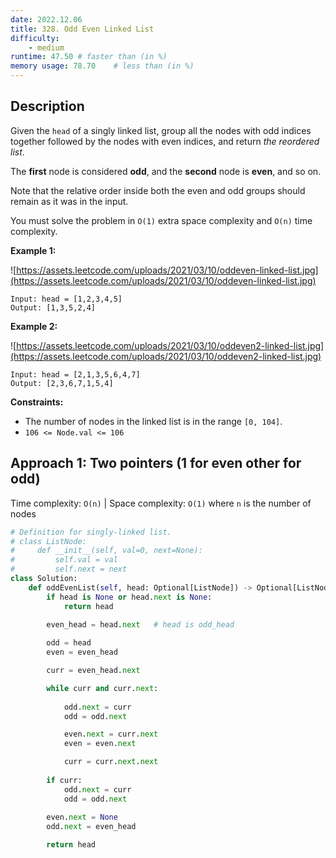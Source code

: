 ```yaml
---
date: 2022.12.06
title: 328. Odd Even Linked List
difficulty:
    - medium
runtime: 47.50 # faster than (in %)
memory usage: 78.70    # less than (in %)
---
```

## Description
Given the `head` of a singly linked list, group all the nodes with odd indices together followed by the nodes with even indices, and return *the reordered list*.

The **first** node is considered **odd**, and the **second** node is **even**, and so on.

Note that the relative order inside both the even and odd groups should remain as it was in the input.

You must solve the problem in `O(1)` extra space complexity and `O(n)` time complexity.

**Example 1:**

![https://assets.leetcode.com/uploads/2021/03/10/oddeven-linked-list.jpg](https://assets.leetcode.com/uploads/2021/03/10/oddeven-linked-list.jpg)

```
Input: head = [1,2,3,4,5]
Output: [1,3,5,2,4]

```

**Example 2:**

![https://assets.leetcode.com/uploads/2021/03/10/oddeven2-linked-list.jpg](https://assets.leetcode.com/uploads/2021/03/10/oddeven2-linked-list.jpg)

```
Input: head = [2,1,3,5,6,4,7]
Output: [2,3,6,7,1,5,4]

```

**Constraints:**

- The number of nodes in the linked list is in the range `[0, 104]`.
- `106 <= Node.val <= 106`

## Approach 1: Two pointers (1 for even other for odd)
Time complexity: `O(n)`    |    Space complexity: `O(1)`
where `n` is the number of nodes

``` python
# Definition for singly-linked list.
# class ListNode:
#     def __init__(self, val=0, next=None):
#         self.val = val
#         self.next = next
class Solution:
    def oddEvenList(self, head: Optional[ListNode]) -> Optional[ListNode]:
        if head is None or head.next is None:
            return head
        
        even_head = head.next   # head is odd_head

        odd = head
        even = even_head

        curr = even_head.next

        while curr and curr.next:
            
            odd.next = curr
            odd = odd.next

            even.next = curr.next
            even = even.next

            curr = curr.next.next
        
        if curr:
            odd.next = curr
            odd = odd.next
        
        even.next = None
        odd.next = even_head

        return head
```